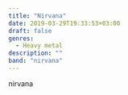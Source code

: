 ```yaml
---
title: "Nirvana"
date: 2019-03-29T19:33:53+03:00
draft: false
genres:
  - Heavy metal
description: ""
band: "nirvana"
---
```


nirvana
